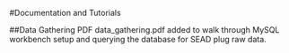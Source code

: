 #Documentation and Tutorials

##Data Gathering PDF
data_gathering.pdf added to walk through MySQL workbench setup and querying the database for SEAD plug raw data.
